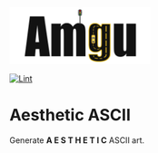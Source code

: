 <img src="amgu.png" height="100">

[![Lint](https://github.com/dev0Guy/amgu/actions/workflows/black.yml/badge.svg?event=push)](https://github.com/dev0Guy/amgu/actions/workflows/black.yml)

# Aesthetic ASCII

Generate **A E S T H E T I C** ASCII art.

